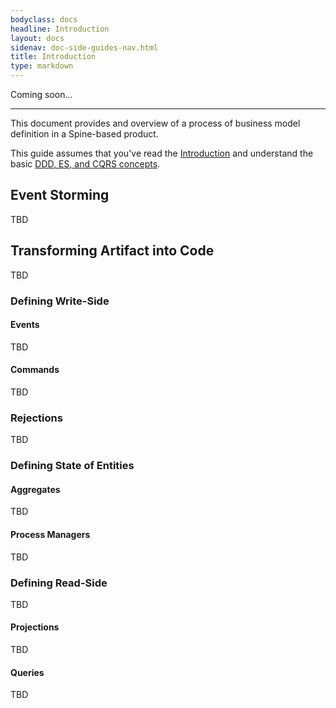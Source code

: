 ```yaml
---
bodyclass: docs
headline: Introduction
layout: docs
sidenav: doc-side-guides-nav.html
title: Introduction
type: markdown
---
```


<p class="lead">Coming soon...</p>
<hr>

<p class="lead">This document provides and overview of a process of
business model definition in a Spine-based product.</p>

This guide assumes that you've read the [Introduction]({{site.baseurl}}/docs/guides/introduction.html) and
understand the basic [DDD, ES, and CQRS concepts]({{site.baseurl}}/docs/guides/concepts.html).

<div id="toc" class="toc mobile-toc"></div>

## Event Storming

TBD

## Transforming Artifact into Code

TBD

### Defining Write-Side

#### Events

TBD

#### Commands

TBD

### Rejections

TBD

### Defining State of Entities

#### Aggregates

TBD

#### Process Managers

TBD

### Defining Read-Side

TBD

#### Projections

TBD

#### Queries

TBD




